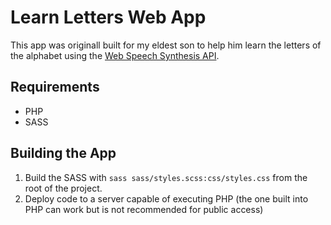 # Learn Letters Web App

This app was originall built for my eldest son to help him learn the letters of the alphabet using the [Web Speech Synthesis API](https://developer.mozilla.org/en-US/docs/Web/API/Web_Speech_API/Using_the_Web_Speech_API#speech_synthesis).

## Requirements

* PHP
* SASS

## Building the App

1. Build the SASS with `sass sass/styles.scss:css/styles.css` from the root of the project.
1. Deploy code to a server capable of executing PHP (the one built into PHP can work but is not recommended for public access)
